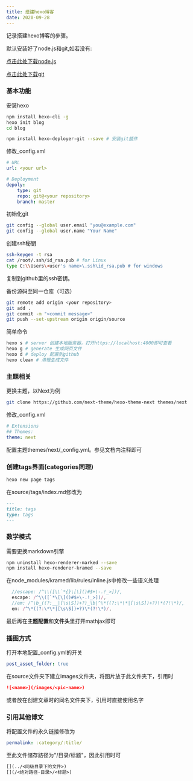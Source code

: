 ```yaml
---
title: 搭建hexo博客
date: 2020-09-28
---
```


记录搭建hexo博客的步骤。

默认安装好了node.js和git,如若没有:

[点击此处下载node.js](https://nodejs.org)

[点击此处下载git](https://git-scm.com)

<!-- more -->
### 基本功能
安装hexo
```sh
npm install hexo-cli -g
hexo init blog
cd blog

npm install hexo-deployer-git --save # 安装git插件
```

修改_config.xml
```yml
# URL
url: <your url>

# Deployment
depoly:
    type: git
    repo: git@<your repository>
    branch: master
```

初始化git
```sh
git config --global user.email "you@example.com"
git config --global user.name "Your Name"
```

创建ssh秘钥
```sh
ssh-keygen -t rsa
cat /root/.ssh/id_rsa.pub # for Linux
type C:\\Users\<user's name>\.ssh\id_rsa.pub # for windows
```
复制到github里的ssh密钥。

备份源码至同一仓库（可选）
```sh
git remote add origin <your repository>
git add .
git commit -m "<commit message>"
git push --set-upstream origin origin/source
```
简单命令
```sh
hexo s # server 创建本地服务器，打开https://localhost:4000即可查看
hexo g # generate 生成网页文件
hexo d # deploy 配置到github
hexo clean # 清理生成文件
```
### 主题相关
更换主题，以Next为例
```sh
git clone https://github.com/next-theme/hexo-theme-next themes/next
```

修改_config.xml
```yml
# Extensions
## Themes:
theme: next
```

配置主题themes/next/_config.yml。参见文档内注释即可


### 创建tags界面(categories同理)
```sh
hexo new page tags
```

在source/tags/index.md修改为
```markdown
---
title: tags
type: tags
---
```

### 数学模式

需要更换markdown引擎
```sh
npm uninstall hexo-renderer-marked --save
npm install hexo-renderer-kramed --save
```

在node_modules/kramed/lib/rules/inline.js中修改一些语义处理
```js
  //escape: /^\\([\\`*{}\[\]()#$+\-.!_>])/,
  escape: /^\\([`*\[\]()#$+\-.!_>])/,
  //em: /^\b_((?:__|[\s\S])+?)_\b|^\*((?:\*\*|[\s\S])+?)\*(?!\*)/,
  em: /^\*((?:\*\*|[\s\S])+?)\*(?!\*)/,
```

最后再在**主题配置**和**文件头**里打开mathjax即可

### 插图方式
打开本地配置_config.yml的开关
```yml
post_asset_folder: true
```

在source文件夹下建立images文件夹，将图片放于此文件夹下，引用时
```markdown
![<name>](/images/<pic-name>)
```

或者放在创建文章时的同名文件夹下，引用时直接使用名字

### 引用其他博文
将配置文件的永久链接修改为
```yml
permalink: :category/:title/
```
至此文件储存路径为"/目录/标题"，因此引用时可
```markdown
[](../<同级目录下的文件>)
[](/<绝对路径-目录>/<标题>)
```